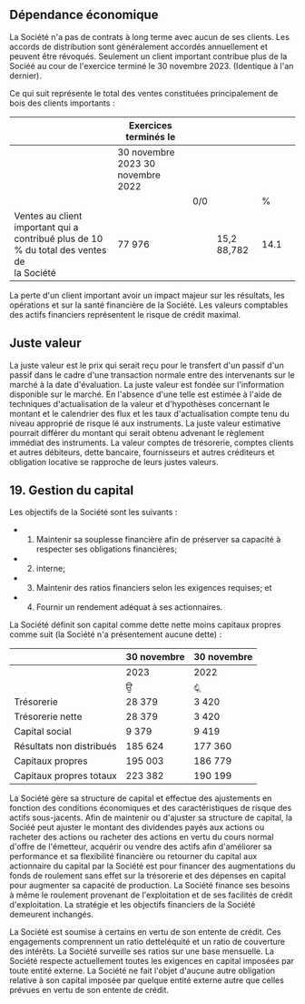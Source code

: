 ## Dépendance économique

La Société n'a pas de contrats à long terme avec aucun de ses clients. Les accords de distribution sont généralement accordés annuellement et peuvent être révoqués. Seulement un client important contribue plus de la Sociéé au cour de l'exercice terminé le 30 novembre 2023. (Identique à l'an dernier).

Ce qui suit représente le total des ventes constituées principalement de bois des clients importants :

|                                                                                              | Exercices terminés le                |     |                    |      |  |
|----------------------------------------------------------------------------------------------|--------------------------------------|-----|--------------------|------|--|
|                                                                                              | 30 novembre 2023    30 novembre 2022 |     |                    |      |  |
|                                                                                              |                                      | 0/0 |                    | %    |  |
| Ventes au client important qui a contribué plus de 10 % du total des ventes de<br>la Société | 77 976                               |     | 15,2        88,782 | 14.1 |  |

La perte d'un client important avoir un impact majeur sur les résultats, les opérations et sur la santé financière de la Société. Les valeurs comptables des actifs financiers représentent le risque de crédit maximal.

## Juste valeur

La juste valeur est le prix qui serait reçu pour le transfert d'un passif d'un passif dans le cadre d'une transaction normale entre des intervenants sur le marché à la date d'évaluation. La juste valeur est fondée sur l'information disponible sur le marché. En l'absence d'une telle est estimée à l'aide de techniques d'actualisation de la valeur et d'hypothèses concernant le montant et le calendrier des flux et les taux d'actualisation compte tenu du niveau approprié de risque lé aux instruments. La juste valeur estimative pourrait différer du montant qui serait obtenu advenant le règlement immédiat des instruments. La valeur comptes de trésorerie, comptes clients et autres débiteurs, dette bancaire, fournisseurs et autres créditeurs et obligation locative se rapproche de leurs justes valeurs.

## 19. Gestion du capital

Les objectifs de la Société sont les suivants :

- 1. Maintenir sa souplesse financière afin de préserver sa capacité à respecter ses obligations financières;
- 2. interne;
- 3. Maintenir des ratios financiers selon les exigences requises; et
- 4. Fournir un rendement adéquat à ses actionnaires.

La Société définit son capital comme dette nette moins capitaux propres comme suit (la Société n'a présentement aucune dette) :

|                          | 30 novembre | 30 novembre |
|--------------------------|-------------|-------------|
|                          | 2023        | 2022        |
|                          | ਉ           | ಲ್ಲಿ        |
| Trésorerie               | 28 379      | 3 420       |
| Trésorerie nette         | 28 379      | 3 420       |
| Capital social           | 9 379       | 9 419       |
| Résultats non distribués | 185 624     | 177 360     |
| Capitaux propres         | 195 003     | 186 779     |
| Capitaux propres totaux  | 223 382     | 190 199     |

La Société gère sa structure de capital et effectue des ajustements en fonction des conditions économiques et des caractéristiques de risque des actifs sous-jacents. Afin de maintenir ou d'ajuster sa structure de capital, la Sociéé peut ajuster le montant des dividendes payés aux actions ou racheter des actions ou racheter des actions en vertu du cours normal d'offre de l'émetteur, acquérir ou vendre des actifs afin d'améliorer sa performance et sa flexibilité financière ou retourner du capital aux actionnaire du capital par la Société est pour financer des augmentations du fonds de roulement sans effet sur la trésorerie et des dépenses en capital pour augmenter sa capacité de production. La Société finance ses besoins à même le roulement provenant de l'exploitation et de ses facilités de crédit d'exploitation. La stratégie et les objectifs financiers de la Société demeurent inchangés.

La Société est soumise à certains en vertu de son entente de crédit. Ces engagements comprennent un ratio detteléquité et un ratio de couverture des intérêts. La Société surveille ses ratios sur une base mensuelle. La Société respecte actuellement toutes les exigences en capital imposées par toute entité externe. La Société ne fait l'objet d'aucune autre obligation relative à son capital imposée par quelque entité externe autre que celles prévues en vertu de son entente de crédit.